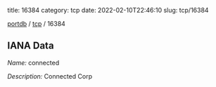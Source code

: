 title: 16384
category: tcp
date: 2022-02-10T22:46:10
slug: tcp/16384

[portdb](/) / [tcp](/category/tcp.html) / 16384


## IANA Data

_Name:_ connected

_Description:_ Connected Corp


